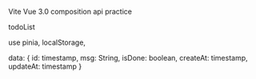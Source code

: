 Vite Vue 3.0 composition api practice

todoList

use pinia, localStorage, 

data: {
    id: timestamp,
    msg: String,
    isDone: boolean,
    createAt: timestamp,
    updateAt: timestamp
}
